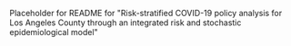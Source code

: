 Placeholder for README for "Risk-stratified COVID-19 policy analysis for Los Angeles County through an integrated risk and stochastic epidemiological model"
